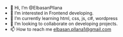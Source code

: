 - 👋 Hi, I’m @ElbasanPllana
- 👀 I’m interested in Frontend developing.
- 🌱 I’m currently learning html, css, js, c#, wordpress
- 💞️ I’m looking to collaborate on developing projects.
- 📫 How to reach me elbasan.pllana1@gmail.com

<!---
Elbasan96/Elbasan96 is a ✨ special ✨ repository because its `README.md` (this file) appears on your GitHub profile.
You can click the Preview link to take a look at your changes.
--->
